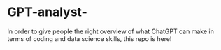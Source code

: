 # GPT-analyst-
In order to give people the right overview of what ChatGPT can make in terms of coding and data science skills, this repo is here!
